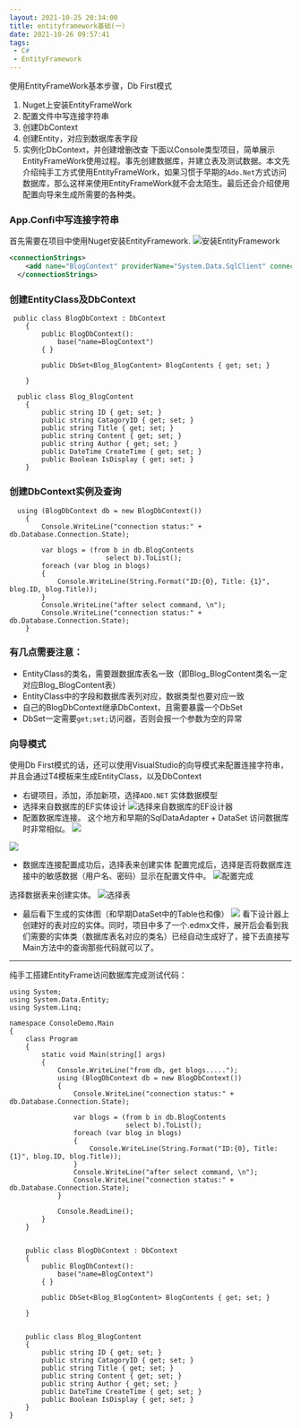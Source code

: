 ```yaml
---
layout: 2021-10-25 20:34:00
title: entityframework基础(一)
date: 2021-10-26 09:57:41
tags:
 - C#
 - EntityFramework
---
```


使用EntityFrameWork基本步骤，Db First模式
1. Nuget上安装EntityFrameWork
2. 配置文件中写连接字符串
3. 创建DbContext
4. 创建Entity，对应到数据库表字段
5. 实例化DbContext，并创建增删改查
下面以Console类型项目，简单展示EntityFrameWork使用过程。事先创建数据库，并建立表及测试数据。本文先介绍纯手工方式使用EntityFrameWork，如果习惯于早期的```Ado.Net```方式访问数据库，那么这样来使用EntityFrameWork就不会太陌生。最后还会介绍使用配置向导来生成所需要的各种类。
<!--more-->

### App.Confi中写连接字符串

首先需要在项目中使用Nuget安装EntityFramework.
![安装EntityFramework](https://raw.githubusercontent.com/edsiongithub/blogimages/master/20210831/install%20ef.png)
```xml
<connectionStrings>
    <add name="BlogContext" providerName="System.Data.SqlClient" connectionString="data source=ServerIP;initial catalog=MyBlogs;user id=yoursqlid;password=yourpwd;" />
  </connectionStrings>
```

### 创建EntityClass及DbContext
``` CSharp
 public class BlogDbContext : DbContext
    {
        public BlogDbContext():
            base("name=BlogContext")
        { }

        public DbSet<Blog_BlogContent> BlogContents { get; set; }

    }

  public class Blog_BlogContent
    {
        public string ID { get; set; }
        public string CatagoryID { get; set; }
        public string Title { get; set; }
        public string Content { get; set; }
        public string Author { get; set; }
        public DateTime CreateTime { get; set; }
        public Boolean IsDisplay { get; set; }
    }

```


### 创建DbContext实例及查询
```Csharp
  using (BlogDbContext db = new BlogDbContext())
    {
        Console.WriteLine("connection status:" + db.Database.Connection.State);

        var blogs = (from b in db.BlogContents
                        select b).ToList();
        foreach (var blog in blogs)
        {
            Console.WriteLine(String.Format("ID:{0}, Title: {1}", blog.ID, blog.Title));
        }
        Console.WriteLine("after select command, \n");
        Console.WriteLine("connection status:" + db.Database.Connection.State);
    }
```


### 有几点需要注意：
* EntityClass的类名，需要跟数据库表名一致（即Blog_BlogContent类名一定对应Blog_BlogContent表）
* EntityClass中的字段和数据库表列对应，数据类型也要对应一致
*  自己的BlogDbContext继承DbContext，且需要暴露一个DbSet
*  DbSet一定需要```get;set;```访问器，否则会报一个参数为空的异常



### 向导模式
使用Db First模式的话，还可以使用VisualStudio的向导模式来配置连接字符串，并且会通过T4模板来生成EntityClass，以及DbContext
* 右键项目，添加，添加新项，选择```ADO.NET``` 实体数据模型
* 选择来自数据库的EF实体设计
![选择来自数据库的EF设计器](https://raw.githubusercontent.com/edsiongithub/blogimages/master/20210831/select1.png)
* 配置数据库连接。
这个地方和早期的SqlDataAdapter + DataSet 访问数据库时非常相似。
![](https://raw.githubusercontent.com/edsiongithub/blogimages/master/20210831/configdb.png)

![](https://raw.githubusercontent.com/edsiongithub/blogimages/master/20210831/configdb1.png)
* 数据库连接配置成功后，选择表来创建实体
配置完成后，选择是否将数据库连接中的敏感数据（用户名、密码）显示在配置文件中。
![配置完成](https://raw.githubusercontent.com/edsiongithub/blogimages/master/20210831/finish.png)

选择数据表来创建实体。
![选择表](https://raw.githubusercontent.com/edsiongithub/blogimages/master/20210831/selecttables.png)
* 最后看下生成的实体图（和早期DataSet中的Table也和像）
![](https://raw.githubusercontent.com/edsiongithub/blogimages/master/20210831/entities.png)
看下设计器上创建好的表对应的实体。同时，项目中多了一个.edmx文件，展开后会看到我们需要的实体类（数据库表名对应的类名）已经自动生成好了，接下去直接写Main方法中的查询那些代码就可以了。


---

纯手工搭建EntityFrame访问数据库完成测试代码：
```Csharp
using System;
using System.Data.Entity;
using System.Linq;

namespace ConsoleDemo.Main
{
    class Program
    {
        static void Main(string[] args)
        {
            Console.WriteLine("from db, get blogs.....");
            using (BlogDbContext db = new BlogDbContext())
            {
                Console.WriteLine("connection status:" + db.Database.Connection.State);

                var blogs = (from b in db.BlogContents
                             select b).ToList();
                foreach (var blog in blogs)
                {
                    Console.WriteLine(String.Format("ID:{0}, Title: {1}", blog.ID, blog.Title));
                }
                Console.WriteLine("after select command, \n");
                Console.WriteLine("connection status:" + db.Database.Connection.State);
            }

            Console.ReadLine();
        }
    }


    public class BlogDbContext : DbContext
    {
        public BlogDbContext():
            base("name=BlogContext")
        { }

        public DbSet<Blog_BlogContent> BlogContents { get; set; }

    }


    public class Blog_BlogContent
    {
        public string ID { get; set; }
        public string CatagoryID { get; set; }
        public string Title { get; set; }
        public string Content { get; set; }
        public string Author { get; set; }
        public DateTime CreateTime { get; set; }
        public Boolean IsDisplay { get; set; }
    }
}

```

